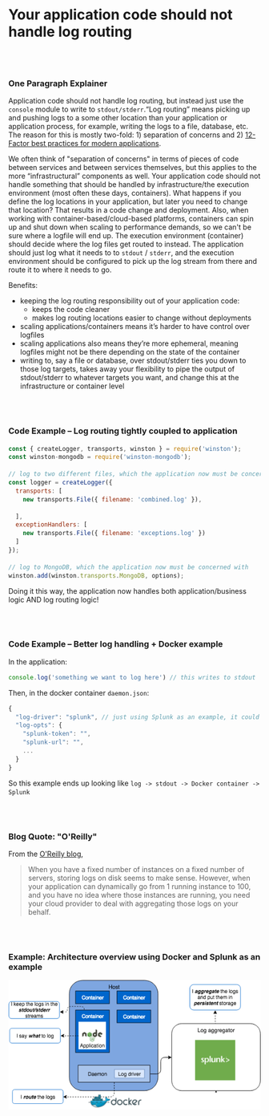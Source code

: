 # Your application code should not handle log routing

<br/><br/>

### One Paragraph Explainer

Application code should not handle log routing, but instead just use the `console` module to write to `stdout/stderr`.“Log routing” means picking up and pushing logs to a some other location than your application or application process, for example, writing the logs to a file, database, etc. The reason for this is mostly two-fold: 1) separation of concerns and 2) [12-Factor best practices for modern applications](https://12factor.net/logs).

We often think of "separation of concerns" in terms of pieces of code between services and between services themselves, but this applies to the more “infrastructural” components as well. Your application code should not handle something that should be handled by infrastructure/the execution environment (most often these days, containers). What happens if you define the log locations in your application, but later you need to change that location? That results in a code change and deployment. Also, when working with container-based/cloud-based platforms, containers can spin up and shut down when scaling to performance demands, so we can't be sure where a logfile will end up. The execution environment (container) should decide where the log files get routed to instead. The application should just log what it needs to to `stdout` / `stderr`, and the execution environment should be configured to pick up the log stream from there and route it to where it needs to go.

Benefits:
- keeping the log routing responsibility out of your application code:
    - keeps the code cleaner
    - makes log routing locations easier to change without deployments
- scaling applications/containers means it’s harder to have control over logfiles
- scaling applications also means they’re more ephemeral, meaning logfiles might not be there depending on the state of the container
- writing to, say a file or database, over stdout/stderr ties you down to those log targets, takes away your flexibility to pipe the output of stdout/stderr to whatever targets you want, and change this at the infrastructure or container level

<br/><br/>

### Code Example – Log routing tightly coupled to application

```javascript
const { createLogger, transports, winston } = require('winston');
const winston-mongodb = require('winston-mongodb');
 
// log to two different files, which the application now must be concerned with
const logger = createLogger({
  transports: [
    new transports.File({ filename: 'combined.log' }),
 
  ],
  exceptionHandlers: [
    new transports.File({ filename: 'exceptions.log' })
  ]
});
 
// log to MongoDB, which the application now must be concerned with
winston.add(winston.transports.MongoDB, options);
```
Doing it this way, the application now handles both application/business logic AND log routing logic!

<br/><br/>

### Code Example – Better log handling + Docker example
In the application:
```javascript
console.log('something we want to log here') // this writes to stdout
```
Then, in the docker container `daemon.json`:
```javascript
{
  "log-driver": "splunk", // just using Splunk as an example, it could be another storage type
  "log-opts": {
    "splunk-token": "",
    "splunk-url": "",
    ...
  }
}
```
So this example ends up looking like `log -> stdout -> Docker container -> Splunk`

<br/><br/>

### Blog Quote: "O'Reilly"

From the [O'Reilly blog](https://www.oreilly.com/ideas/a-cloud-native-approach-to-logs),
 > When you have a fixed number of instances on a fixed number of servers, storing logs on disk seems to make sense. However, when your application can dynamically go from 1 running instance to 100, and you have no idea where those instances are running, you need your cloud provider to deal with aggregating those logs on your behalf.

<br/><br/>

 ### Example: Architecture overview using Docker and Splunk as an example

![alt text](/assets/images/logging-overview.png "Log routing overview")

<br/><br/>
